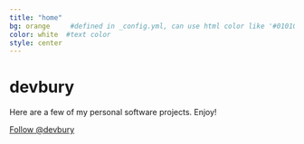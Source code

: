 ```yaml
---
title: "home"
bg: orange     #defined in _config.yml, can use html color like '#010101'
color: white  #text color
style: center
---
```


# devbury

Here are a few of my personal software projects.
Enjoy!


<a class="github-button" href="https://github.com/devbury" data-style="mega">Follow @devbury</a>

